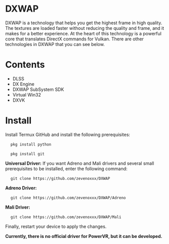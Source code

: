 # DXWAP
DXWAP is a technology that helps you get the highest frame in high quality. The textures are loaded faster without reducing the quality and frame, and it makes for a better experience. At the heart of this technology is a powerful core that translates DirectX commands for Vulkan.  There are other technologies in DXWAP that you can see below.

# Contents
- DLSS
- DX Engine
- DXWAP SubSystem SDK
- Virtual Win32
- DXVK

# Install
Install Termux GitHub and install the following prerequisites:
<pre class="wp-block-code">
  <code>pkg install python </code>
</pre>
<p></p>
<pre class="wp-block-code">
  <code>pkg install git </code>
</pre>
<b>Universal Driver:</b>
If you want Adreno and Mali drivers and several small prerequisites to be installed, enter the following command:
<pre class="wp-block-code">
  <code>git clone https://github.com/zevenoxxx/DXWAP </code>
</pre>
<p></p>
<b>Adreno Driver:</b>
<pre class="wp-block-code">
  <code>git clone https://github.com/zevenoxxx/DXWAP/Adreno </code>
</pre>
<p></p>
<b>Mali Driver:</b>
<pre class="wp-block-code">
  <code>git clone https://github.com/zevenoxxx/DXWAP/Mali </code>
</pre>
Finally, restart your device to apply the changes.
<p></p>
<b>Currently, there is no official driver for PowerVR, but it can be developed.</b>
